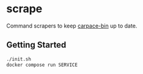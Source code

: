 # scrape

Command scrapers to keep [carpace-bin](https://github.com/carapace-sh/carapace-bin) up to date.

## Getting Started

```sh
./init.sh
docker compose run SERVICE
```
